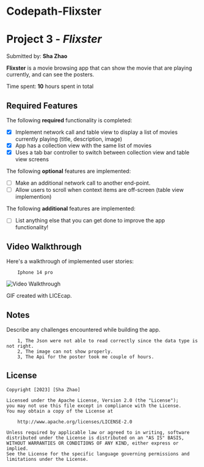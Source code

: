 # Codepath-Flixster
# Project 3 - *Flixster*

Submitted by: **Sha Zhao**

**Flixster** is a movie browsing app that can show the movie that are playing currently, and can see the posters.

Time spent: **10** hours spent in total

## Required Features

The following **required** functionality is completed:

- [X] Implement network call and table view to display a list of movies currently playing (title, description, image)
- [X] App has a collection view with the same list of movies
- [X] Uses a tab bar controller to switch between collection view and table view screens
 
The following **optional** features are implemented:

- [ ] Make an additional network call to another end-point.    
- [ ] Allow users to scroll when context items are off-screen (table view implemention)

The following **additional** features are implemented:

- [ ] List anything else that you can get done to improve the app functionality!

## Video Walkthrough

Here's a walkthrough of implemented user stories:

        Iphone 14 pro

<img src='https://github.com/ZSS57/Codepath_Flixster2/blob/main/FlixsterGIF-iphone14-movielist.gif' title='Video Walkthrough' width='' alt='Video Walkthrough' />


GIF created with LICEcap.


## Notes

Describe any challenges encountered while building the app.

        1, The Json were not able to read correctly since the data type is not right.
        2, The image can not show properly.
        3, The Api for the poster took me couple of hours. 

## License

    Copyright [2023] [Sha Zhao]

    Licensed under the Apache License, Version 2.0 (the "License");
    you may not use this file except in compliance with the License.
    You may obtain a copy of the License at

        http://www.apache.org/licenses/LICENSE-2.0

    Unless required by applicable law or agreed to in writing, software
    distributed under the License is distributed on an "AS IS" BASIS,
    WITHOUT WARRANTIES OR CONDITIONS OF ANY KIND, either express or implied.
    See the License for the specific language governing permissions and
    limitations under the License.
